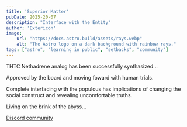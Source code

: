 ```yaml
---
title: 'Superior Matter'
pubDate: 2025-20-07
description: "Interface with the Entity"
author: 'Extericon'
image:
    url: "https://docs.astro.build/assets/rays.webp"
    alt: "The Astro logo on a dark background with rainbow rays."
tags: ["astro", "learning in public", "setbacks", "community"]
---
```


THTC Nethadrene analog has been successfully synthasized...

Approved by the board and moving foward with human trials.

Complete interfacing with the populous has implications of changing the social construct and revealing uncomfortable truths. 

Living on the brink of the abyss...

 [Discord community](https://astro.build/chat) 